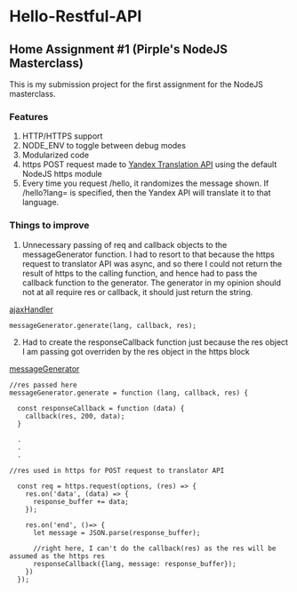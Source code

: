 # Hello-Restful-API

## Home Assignment #1 (Pirple's NodeJS Masterclass)

This is my submission project for the first assignment for the NodeJS masterclass.

### Features
1. HTTP/HTTPS support
2. NODE_ENV to toggle between debug modes
3. Modularized code
4. https POST request made to [Yandex Translation API](https://tech.yandex.com/translate/) using the default NodeJS https module
5. Every time you request /hello, it randomizes the message shown. If /hello?lang= is specified, then the Yandex API will translate it to that language.


### Things to improve
1. Unnecessary passing of req and callback objects to the messageGenerator function.
I had to resort to that because the https request to translator API was async, and so there I could not return the result of https to the calling function, and hence had to pass the callback function to the generator.
The generator in my opinion should not at all require res or callback, it should just return the string.

[ajaxHandler](./src/ajaxHandler.js)
```(javascript)
messageGenerator.generate(lang, callback, res);  
```

2. Had to create the responseCallback function just because the res object I am passing got overriden by the res object in the https block

[messageGenerator](./src/messageGenerator.js)
```(javascript)
//res passed here
messageGenerator.generate = function (lang, callback, res) {
  
  const responseCallback = function (data) {
    callback(res, 200, data);
  }
  
  .
  .
  .
  
//res used in https for POST request to translator API

  const req = https.request(options, (res) => {
    res.on('data', (data) => {
      response_buffer += data;
    });

    res.on('end', ()=> {
      let message = JSON.parse(response_buffer);
      
      //right here, I can't do the callback(res) as the res will be assumed as the https res
      responseCallback({lang, message: response_buffer});
    })
  });
```

